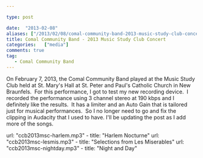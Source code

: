 ```yaml
---

type: post

date:  "2013-02-08"
aliases: ["/2013/02/08/comal-community-band-2013-music-study-club-concert/"]
title: Comal Community Band - 2013 Music Study Club Concert
categories:   ["media"]
comments: true
tag:
   - Comal Community Band
---
```

<p>On February 7, 2013, the Comal Community Band played at the Music Study Club held at St. Mary's Hall at St. Peter and Paul's Catholic Church in New Braunfels.  For this performance, I got to test my new recording device.  I recorded the performance using 3 channel stereo at 190 kbps and I definitely like the results.  It has a limiter and an Auto Gain that is tailored just for musical performances.  So I no longer need to go and fix the clipping in Audacity that I used to have. I'll be updating the post as I add more of the songs.</p>
<!-- more -->
<table class="table table-bordered">
<tbody>
<tr>
      url: "ccb2013msc-harlem.mp3" 
    - title: "Harlem Nocturne"
</tr>
<tr>
      url: "ccb2013msc-lesmis.mp3" 
    - title: "Selections from Les Miserables"
</tr>
<tr>
      url: "ccb2013msc-nightday.mp3" 
    - title: "Night and Day"
</tr>
</tbody>
</table>

